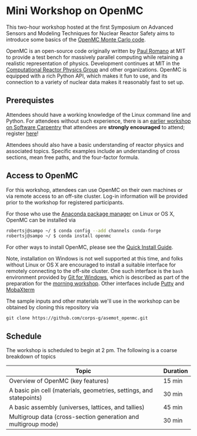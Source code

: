 # Mini Workshop on OpenMC

This two-hour workshop hosted at the first Symposium on Advanced
Sensors and Modeling Techniques for Nuclear Reactor Safety aims
to introduce some basics of the [OpenMC Monte Carlo code](https://openmc.readthedocs.io/en/stable/). 


OpenMC is an open-source code originally written 
by [Paul Romano](https://www.anl.gov/profile/paul-k-romano) at MIT to
provide a test bench for massively parallel computing while retaining a
realistic representation of physics.  Development continues at MIT 
in the [Computational Reactor Physics Group](https://crpg.mit.edu/) and other
organizations.  OpenMC is equipped with a rich Python API, which makes it
fun to use, and its connection to a variety of nuclear data makes it
reasonably fast to set up.

## Prerequistes

Attendees should have a working knowledge of the Linux command line and Python.
For attendees without such experience, there is an [earlier workshop on
Software Carpentry](https://katyhuff.github.io/2018-12-15-mumbai/) that 
attendees are **strongly encouraged** to attend;
register [here](https://goo.gl/forms/OCjAryhRSBTS0HaT2)!

Attendees should also have a basic understanding of reactor physics and
associated topics.  Specific examples include an understanding of 
cross sections, mean free paths, and the four-factor formula.
 
## Access to OpenMC

For this workshop, attendees can use OpenMC on their own machines or via
remote access to an off-site cluster. Log-in information will be provided 
prior to the workshop for registered participants.

For those who use the [Anaconda package manager]() on Linux or OS X, OpenMC 
can be installed via

```bash
robertsj@sampo ~/ $ conda config --add channels conda-forge
robertsj@sampo ~/ $ conda install openmc
```

For other ways to install OpenMC, please 
see the [Quick Install Guide](https://openmc.readthedocs.io/en/stable/quickinstall.html).

Note, installation on Windows is not well supported at this time, and 
folks without Linux or OS X are encouraged to install a suitable
interface for remotely connecting to the off-site cluster.  One such
interface is the `bash` environment 
provided by [Git for Windows](https://git-scm.com/downloads), which
is described as part of the preparation for the
[morning workshop](https://katyhuff.github.io/2018-12-15-mumbai/).  Other
interfaces include [Putty](https://www.putty.org/) 
and [MobaXterm](https://mobaxterm.mobatek.net/)

The sample inputs and other materials we'll use in the workshop can 
be obtained by cloning this repository via

```
git clone https://github.com/corps-g/asemot_openmc.git
```


## Schedule

The workshop is scheduled to begin at 2 pm.  The following is 
a coarse breakdown of topics

| Topic               | Duration |
|---------------------|----------|
| Overview of OpenMC (key features) | 15 min   |
| A basic pin cell (materials, geometries, settings, and statepoints)    | 30 min   |
| A basic assembly (universes, lattices, and tallies)   | 45 min   |
| Multigroup data  (cross-section generation and multigroup mode)   | 30 min   |





